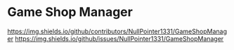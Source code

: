 # Game Shop Manager

https://img.shields.io/github/contributors/NullPointer1331/GameShopManager
https://img.shields.io/github/issues/NullPointer1331/GameShopManager